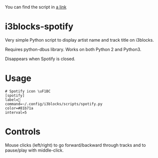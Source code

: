 You can find the script in [a link](https://github.com/firatakandere/i3blocks-spotify.git)

# i3blocks-spotify
Very simple Python script to display artist name and track title on i3blocks.

Requires python-dbus library. Works on both Python 2 and Python3.

Disappears when Spotify is closed.

# Usage
```
# Spotify icon \uF1BC
[spotify]
label=
command=~/.config/i3blocks/scripts/spotify.py
color=#81b71a
interval=5
```

# Controls

Mouse clicks (left/right) to go forward/backward through tracks and to pause/play with middle-click. 
